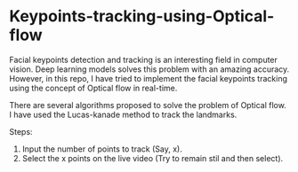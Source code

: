 # Keypoints-tracking-using-Optical-flow

Facial keypoints detection and tracking is an interesting field in computer vision. Deep learning models solves this problem with an amazing accuracy. However, in this repo, I have tried to implement the facial keypoints tracking using the concept of Optical flow in real-time. 

There are several algorithms proposed to solve the problem of Optical flow. I have used the Lucas-kanade method to track the landmarks. 

Steps:
1. Input the number of points to track (Say, x). 
2. Select the x points on the live video (Try to remain stil and then select). 

